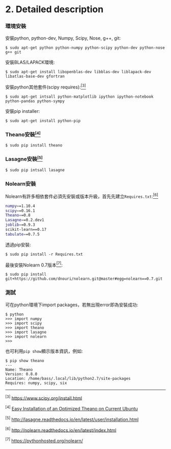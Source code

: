 # 2. Detailed description

### 環境安裝
安裝python, python-dev, Numpy, Scipy, Nose, g++, git:
```
$ sudo apt-get python python-numpy python-scipy python-dev python-nose g++ git
```
安裝BLAS/LAPACK環境:
```
$ sudo apt-get install libopenblas-dev libblas-dev liblapack-dev libatlas-base-dev gfortran
```
安裝python其他套件(scipy requires):<a href="#ref3"><sup style="font-size:12px;">[3]</sup></a>
```
$ sudo apt-get intsall python-matplotlib ipython ipython-notebook python-pandas python-sympy
```
安裝pip installer:
```
$ sudo apt-get install python-pip
```

### Theano安裝<a href="#ref4"><sup style="font-size:12px;">[4]</sup></a>
```
$ sudo pip install theano
```

### Lasagne安裝<a href="#ref5"><sup style="font-size:12px;">[5]</sup></a>
```
$ sudo pip intsall lasagne
```

### Nolearn安裝
Nolearn有許多相依套件必須先安裝或版本升級，首先先建立`Requires.txt`:<a href="#ref6"><sup style="font-size:12px;">[6]</sup></a>
```bash
numpy==1.10.4
scipy==0.16.1
Theano==0.8
Lasagne==0.2.dev1
joblib==0.9.3
scikit-learn==0.17
tabulate==0.7.5
```
透過pip安裝:
```
$ sudo pip install -r Requires.txt
```
最後安裝Nolearn 0.7版本<a href="#ref7"><sup style="font-size:12px;">[7]</sup></a>:
```
$ sudo pip install git+https://github.com/dnouri/nolearn.git@master#egg=nolearn==0.7.git
```
### 測試
可在python環境下import packages，若無出現error即為安裝成功:
```
$ python
>>> import numpy
>>> import scipy
>>> import theano
>>> import lasagne
>>> import nolearn
>>> 
```
也可利用`pip show`顯示版本資訊，例如:
```
$ pip show theano
---
Name: Theano
Version: 0.8.0
Location: /home/bass/.local/lib/python2.7/site-packages
Requires: numpy, scipy, six

```

---
[scipy]: https://www.scipy.org/install.html
[theano-install]: http://deeplearning.net/software/theano/install_ubuntu.html#install-ubuntu
[lasagne-install]: http://lasagne.readthedocs.io/en/latest/user/installation.html
[nolearn-doc]: http://nolearn.readthedocs.io/en/latest/index.html
[nolearn-0.5b1]: https://jessesw.com/Deep-Learning/

<sup id="ref3">[3]</sup> https://www.scipy.org/install.html

<sup id='ref4'>[4]</sup> [Easy Installation of an Optimized Theano on Current Ubuntu](http://deeplearning.net/software/theano/install_ubuntu.html#install-ubuntu)

<sup id='ref5'>[5]</sup> http://lasagne.readthedocs.io/en/latest/user/installation.html

<sup id='ref6'>[6]</sup> http://nolearn.readthedocs.io/en/latest/index.html

<sup id='ref7'>[7]</sup> https://pythonhosted.org/nolearn/